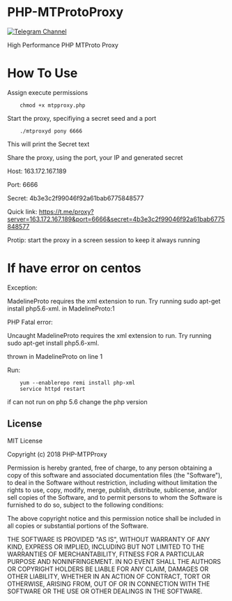# PHP-MTProtoProxy
[![Telegram Channel](https://img.shields.io/badge/Channel-Telegram-blue.svg)](https://t.me/VPN_And_Proxies)

High Performance PHP MTProto Proxy

# How To Use
Assign execute permissions

        chmod +x mtpproxy.php
 
Start the proxy, specifiying a secret seed and a port

        ./mtproxyd pony 6666
        
This will print the Secret text

Share the proxy, using the port, your IP and generated secret

Host: 163.172.167.189

Port: 6666

Secret: 4b3e3c2f99046f92a61bab6775848577

Quick link: https://t.me/proxy?server=163.172.167.189&port=6666&secret=4b3e3c2f99046f92a61bab6775848577

Protip: start the proxy in a screen session to keep it always running

# If have error on centos

Exception:

MadelineProto requires the xml extension to run. Try running sudo apt-get install php5.6-xml. in MadelineProto:1

PHP Fatal error:

Uncaught MadelineProto requires the xml extension to run. Try running sudo apt-get install php5.6-xml.

thrown in MadelineProto on line 1
  
Run:

        yum --enablerepo remi install php-xml
        service httpd restart

if can not run on php 5.6 change the php version

## License

MIT License

Copyright (c) 2018 PHP-MTPProxy

Permission is hereby granted, free of charge, to any person obtaining a copy
of this software and associated documentation files (the "Software"), to deal
in the Software without restriction, including without limitation the rights
to use, copy, modify, merge, publish, distribute, sublicense, and/or sell
copies of the Software, and to permit persons to whom the Software is
furnished to do so, subject to the following conditions:

The above copyright notice and this permission notice shall be included in all
copies or substantial portions of the Software.

THE SOFTWARE IS PROVIDED "AS IS", WITHOUT WARRANTY OF ANY KIND, EXPRESS OR
IMPLIED, INCLUDING BUT NOT LIMITED TO THE WARRANTIES OF MERCHANTABILITY,
FITNESS FOR A PARTICULAR PURPOSE AND NONINFRINGEMENT. IN NO EVENT SHALL THE
AUTHORS OR COPYRIGHT HOLDERS BE LIABLE FOR ANY CLAIM, DAMAGES OR OTHER
LIABILITY, WHETHER IN AN ACTION OF CONTRACT, TORT OR OTHERWISE, ARISING FROM,
OUT OF OR IN CONNECTION WITH THE SOFTWARE OR THE USE OR OTHER DEALINGS IN THE
SOFTWARE.


